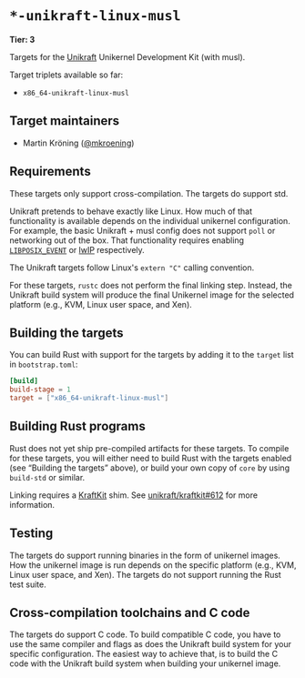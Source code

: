 # `*-unikraft-linux-musl`

**Tier: 3**

Targets for the [Unikraft] Unikernel Development Kit (with musl).

[Unikraft]: https://unikraft.org/

Target triplets available so far:

- `x86_64-unikraft-linux-musl`

## Target maintainers

- Martin Kröning ([@mkroening](https://github.com/mkroening))

## Requirements

These targets only support cross-compilation.
The targets do support std.

Unikraft pretends to behave exactly like Linux.
How much of that functionality is available depends on the individual unikernel configuration.
For example, the basic Unikraft + musl config does not support `poll` or networking out of the box.
That functionality requires enabling [`LIBPOSIX_EVENT`] or [lwIP] respectively.

[`LIBPOSIX_EVENT`]: https://github.com/unikraft/unikraft/blob/RELEASE-0.13.1/lib/posix-event/Config.uk
[lwIP]: https://github.com/unikraft/lib-lwip

The Unikraft targets follow Linux's `extern "C"` calling convention.

For these targets, `rustc` does not perform the final linking step.
Instead, the Unikraft build system will produce the final Unikernel image for the selected platform (e.g., KVM, Linux user space, and Xen).

## Building the targets

You can build Rust with support for the targets by adding it to the `target` list in `bootstrap.toml`:

```toml
[build]
build-stage = 1
target = ["x86_64-unikraft-linux-musl"]
```

## Building Rust programs

Rust does not yet ship pre-compiled artifacts for these targets.
To compile for these targets, you will either need to build Rust with the targets enabled
(see “Building the targets” above), or build your own copy of `core` by using `build-std` or similar.

Linking requires a [KraftKit] shim.
See [unikraft/kraftkit#612] for more information.

[KraftKit]: https://github.com/unikraft/kraftkit
[unikraft/kraftkit#612]: https://github.com/unikraft/kraftkit/issues/612

## Testing

The targets do support running binaries in the form of unikernel images.
How the unikernel image is run depends on the specific platform (e.g., KVM, Linux user space, and Xen).
The targets do not support running the Rust test suite.

## Cross-compilation toolchains and C code

The targets do support C code.
To build compatible C code, you have to use the same compiler and flags as does the Unikraft build system for your specific configuration.
The easiest way to achieve that, is to build the C code with the Unikraft build system when building your unikernel image.
